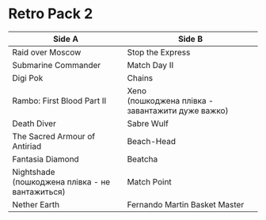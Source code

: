 # Retro Pack 2

| **Side A**                                         | **Side B**                                           |
| -------------------------------------------------- | ---------------------------------------------------- |
| Raid over Moscow                                   | Stop the Express                                     |
| Submarine Commander                                | Match Day II                                         |
| Digi Pok                                           | Chains                                               |
| Rambo: First Blood Part II                         | Xeno<br>(пошкоджена плівка - завантажити дуже важко) |
| Death Diver                                        | Sabre Wulf                                           |
| The Sacred Armour of Antiriad                      | Beach-Head                                           |
| Fantasia Diamond                                   | Beatcha                                              |
| Nightshade<br>(пошкоджена плівка - не вантажиться) | Match Point                                          |
| Nether Earth                                       | Fernando Martin Basket Master                        |

















